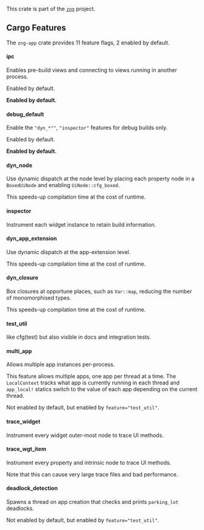 <!--do doc --readme header-->
This crate is part of the [`zng`](https://github.com/zng-ui/zng?tab=readme-ov-file#crates) project.

<!--do doc --readme features-->
## Cargo Features


The `zng-app` crate provides 11 feature flags, 2 enabled by default.

#### ipc
Enables pre-build views and connecting to views running in another process.

Enabled by default.



 **Enabled by default.**

#### debug_default
Enable the `"dyn_*""`, `"inspector"` features for debug builds only.

Enabled by default.



 **Enabled by default.**

#### dyn_node
Use dynamic dispatch at the node level by placing each property node in a `BoxedUiNode` and enabling `UiNode::cfg_boxed`.

This speeds-up compilation time at the cost of runtime.


#### inspector
Instrument each widget instance to retain build information.


#### dyn_app_extension
Use dynamic dispatch at the app-extension level.

This speeds-up compilation time at the cost of runtime.


#### dyn_closure
Box closures at opportune places, such as `Var::map`, reducing the number of monomorphised types.

This speeds-up compilation time at the cost of runtime.


#### test_util
like cfg(test) but also visible in docs and integration tests.


#### multi_app
Allows multiple app instances per-process.

This feature allows multiple apps, one app per thread at a time. The `LocalContext` tracks
what app is currently running in each thread and `app_local!` statics switch to the value of each app
depending on the current thread.

Not enabled by default, but enabled by `feature="test_util"`.


#### trace_widget
Instrument every widget outer-most node to trace UI methods.


#### trace_wgt_item
Instrument every property and intrinsic node to trace UI methods.

Note that this can cause very large trace files and bad performance.


#### deadlock_detection
Spawns a thread on app creation that checks and prints `parking_lot` deadlocks.

Not enabled by default, but enabled by `feature="test_util"`.


<!--do doc --readme #SECTION-END-->

